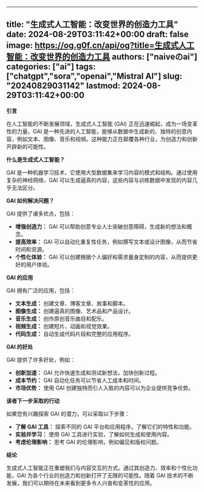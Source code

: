 
---
title: "生成式人工智能：改变世界的创造力工具"
date: 2024-08-29T03:11:42+00:00
draft: false
image: https://og.g0f.cn/api/og?title=生成式人工智能：改变世界的创造力工具
authors: ["naiveのai"]
categories: ["ai"]
tags: ["chatgpt","sora","openai","Mistral AI"]
slug: "20240829031142"
lastmod: 2024-08-29T03:11:42+00:00
---
**引言**

在人工智能的不断发展领域，生成式人工智能 (GAI) 正在迅速崛起，成为一场变革性的力量。GAI 是一种先进的人工智能，能够从数据中生成新的、独特的创意内容，例如文本、图像、音乐和视频。这种能力正在颠覆各种行业，为创造力和创新开辟新的可能性。

**什么是生成式人工智能？**

GAI 是一种机器学习技术，它使用大型数据集来学习内容的模式和结构。通过使用复杂的神经网络，GAI 可以生成逼真的内容，这些内容与训练数据中发现的内容几乎无法区分。

**GAI 如何解决问题？**

GAI 提供了诸多优点，包括：

- **增强创造力：** GAI 可以帮助创意专业人士突破创意障碍，生成新的想法和概念。
- **提高效率：** GAI 可以自动化重复性任务，例如撰写文本或设计图像，从而节省时间和资源。
- **个性化体验：** GAI 可以创建根据个人偏好和需求量身定制的内容，从而提供更好的用户体验。

**GAI 的应用**

GAI 拥有广泛的应用，包括：

- **文本生成：** 创建文章、博客文章、故事和脚本。
- **图像生成：** 创建逼真的图像、艺术品和产品设计。
- **音乐生成：** 创作原创音乐曲目和配乐。
- **视频生成：** 创建短片、动画和视觉效果。
- **代码生成：** 自动生成代码片段和完整的应用程序。

**GAI 的好处**

GAI 提供了许多好处，例如：

- **创新加速：** GAI 允许快速生成和测试新想法，加快创新过程。
- **成本节约：** GAI 自动化任务可以节省人工成本和时间。
- **市场优势：** 使用 GAI 创建独特而引人入胜的内容可以为企业提供竞争优势。

**读者下一步采取的行动**

如果您有兴趣探索 GAI 的潜力，可以采取以下步骤：

- **了解 GAI 工具：** 探索不同的 GAI 平台和应用程序，了解它们的特性和功能。
- **实验并学习：** 使用 GAI 工具进行实验，了解如何生成和使用内容。
- **考虑伦理影响：** 思考 GAI 的伦理影响，例如偏见和版权问题。

**结论**

生成式人工智能正在重塑我们与内容交互的方式。通过其创造力、效率和个性化功能，GAI 为各个行业的创造力和创新打开了无限的可能性。随着 GAI 技术的不断发展，我们可以期待在未来看到更多令人兴奋和变革性的应用。